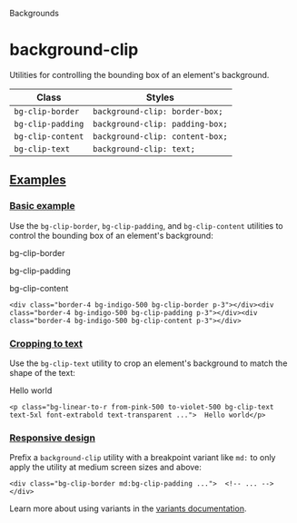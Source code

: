 <!--$-->

<!--/$-->

Backgrounds

# background-clip

Utilities for controlling the bounding box of an element's background.

| Class             | Styles                          |
| ----------------- | ------------------------------- |
| `bg-clip-border`  | `background-clip: border-box;`  |
| `bg-clip-padding` | `background-clip: padding-box;` |
| `bg-clip-content` | `background-clip: content-box;` |
| `bg-clip-text`    | `background-clip: text;`        |

## [Examples](#examples)

### [Basic example](#basic-example)

Use the `bg-clip-border`, `bg-clip-padding`, and `bg-clip-content` utilities to control the bounding box of an element's background:

bg-clip-border

bg-clip-padding

bg-clip-content

```
<div class="border-4 bg-indigo-500 bg-clip-border p-3"></div><div class="border-4 bg-indigo-500 bg-clip-padding p-3"></div><div class="border-4 bg-indigo-500 bg-clip-content p-3"></div>
```

### [Cropping to text](#cropping-to-text)

Use the `bg-clip-text` utility to crop an element's background to match the shape of the text:

Hello world

```
<p class="bg-linear-to-r from-pink-500 to-violet-500 bg-clip-text text-5xl font-extrabold text-transparent ...">  Hello world</p>
```

### [Responsive design](#responsive-design)

Prefix <!-- -->a<!-- --> `background-clip` utility<!-- --> <!-- -->with a breakpoint variant like `md:` to only apply the utility at <!-- -->medium<!-- --> <!-- -->screen sizes and above:

```
<div class="bg-clip-border md:bg-clip-padding ...">  <!-- ... --></div>
```

Learn more about using variants in the [variants documentation](/docs/hover-focus-and-other-states).

<!--$-->

<!--/$-->
